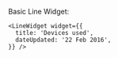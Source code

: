 Basic Line Widget:

    <LineWidget widget={{
      title: 'Devices used',
      dateUpdated: '22 Feb 2016',
    }} />

